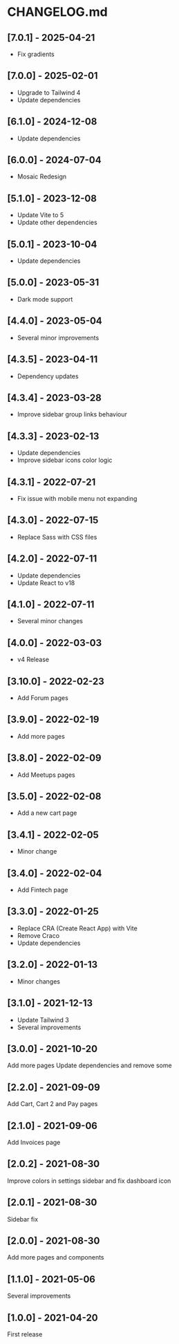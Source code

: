 # CHANGELOG.md

## [7.0.1] - 2025-04-21

- Fix gradients

## [7.0.0] - 2025-02-01

- Upgrade to Tailwind 4
- Update dependencies

## [6.1.0] - 2024-12-08

- Update dependencies

## [6.0.0] - 2024-07-04

- Mosaic Redesign

## [5.1.0] - 2023-12-08

- Update Vite to 5
- Update other dependencies

## [5.0.1] - 2023-10-04

- Update dependencies

## [5.0.0] - 2023-05-31

- Dark mode support

## [4.4.0] - 2023-05-04

- Several minor improvements

## [4.3.5] - 2023-04-11

- Dependency updates

## [4.3.4] - 2023-03-28

- Improve sidebar group links behaviour

## [4.3.3] - 2023-02-13

- Update dependencies
- Improve sidebar icons color logic

## [4.3.1] - 2022-07-21

- Fix issue with mobile menu not expanding

## [4.3.0] - 2022-07-15

- Replace Sass with CSS files

## [4.2.0] - 2022-07-11

- Update dependencies
- Update React to v18

## [4.1.0] - 2022-07-11

- Several minor changes

## [4.0.0] - 2022-03-03

- v4 Release

## [3.10.0] - 2022-02-23

- Add Forum pages

## [3.9.0] - 2022-02-19

- Add more pages

## [3.8.0] - 2022-02-09

- Add Meetups pages

## [3.5.0] - 2022-02-08

- Add a new cart page

## [3.4.1] - 2022-02-05

- Minor change

## [3.4.0] - 2022-02-04

- Add Fintech page

## [3.3.0] - 2022-01-25

- Replace CRA (Create React App) with Vite
- Remove Craco
- Update dependencies

## [3.2.0] - 2022-01-13

- Minor changes

## [3.1.0] - 2021-12-13

- Update Tailwind 3
- Several improvements

## [3.0.0] - 2021-10-20

Add more pages
Update dependencies and remove some

## [2.2.0] - 2021-09-09

Add Cart, Cart 2 and Pay pages

## [2.1.0] - 2021-09-06

Add Invoices page

## [2.0.2] - 2021-08-30

Improve colors in settings sidebar and fix dashboard icon

## [2.0.1] - 2021-08-30

Sidebar fix

## [2.0.0] - 2021-08-30

Add more pages and components

## [1.1.0] - 2021-05-06

Several improvements

## [1.0.0] - 2021-04-20

First release
